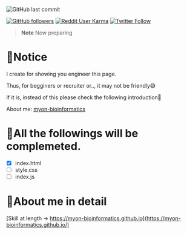 ![GitHub last commit](https://img.shields.io/github/last-commit/myon-bioinformatics/myon-bioinformatics.github.io)

[![GitHub followers](https://img.shields.io/github/followers/myon-bioinformatics?style=social)](https://github.com/myon-bioinformatics)
[![Reddit User Karma](https://img.shields.io/reddit/user-karma/combined/myon_reddit?style=social)](https://www.reddit.com/user/myon_reddit/)
[![Twitter Follow](https://img.shields.io/twitter/follow/myonitbusiness?style=social)](https://twitter.com/myonitbusiness)

>__Note__ Now preparing

# 🤠Notice
I create for showing you engineer this page.

Thus, for begginers or recruiter or.., it may not be friendly😅

If it is, instead of this please check the following introduction🫡

About me: [myon-bioinformatics](https://github.com/myon-bioinformatics/myon-bioinformatics)


# 🤧All the followings will be complemeted.
- [x] index.html
- [ ] style.css
- [ ] index.js

# 🫣About me in detail

[Skill at length → https://myon-bioinformatics.github.io](https://myon-bioinformatics.github.io/)

